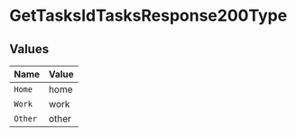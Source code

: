 # GetTasksIdTasksResponse200Type


## Values

| Name    | Value   |
| ------- | ------- |
| `Home`  | home    |
| `Work`  | work    |
| `Other` | other   |